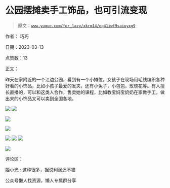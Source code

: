 # 公园摆摊卖手工饰品，也可引流变现

> 原文：[`www.yuque.com/for_lazy/xkrm14/eq41iwf9saiuyxg9`](https://www.yuque.com/for_lazy/xkrm14/eq41iwf9saiuyxg9)



作者： 巧巧



日期：2023-03-13



点赞数：13



正文：



昨天在家附近的一个江边公园，看到有一个小摊位，女孩子在现场用毛线编织各种好看的小饰品，比如小孩子最爱的发夹，还有小兔子，小包包，玫瑰花等。有人擅长直播的，可以和这类人合作，售卖她的课程，比如教宝妈宝奶奶在家做手工，做出来的小饰品又可以卖到全国各地。



![](img/ece70fa1bed240c778288bb673b812eb.png)  <ne-p id="u55e86de5" data-lake-id="u55e86de5">![](img/602c9fe20ebae2e7b47ffd9dc7179913.png)



![](img/9acb48ad38ecccd5e7a6e1a9192ecb2f.png)



![](img/700ba1cf515ad08a3827e0c451b2e188.png)



![](img/2dce387dc4a6e60f4d7cc91c45d39f4d.png)  <ne-p id="uc288ccf0" data-lake-id="uc288ccf0">![](img/f00cb28749d9d56e3f89d7bf7ac00c66.png)  <ne-p id="u43b3e5a4" data-lake-id="u43b3e5a4">![](img/75c033e0770d917bc527c1410cb84e74.png)



![](img/4ef55db575dc4d0fe0e5793cffabfa26.png)



评论区：



姬小光 : 这种很多，据说利润还不错



公众号懒人找资源，懒人专属群分享

</ne-p></ne-p></ne-p>